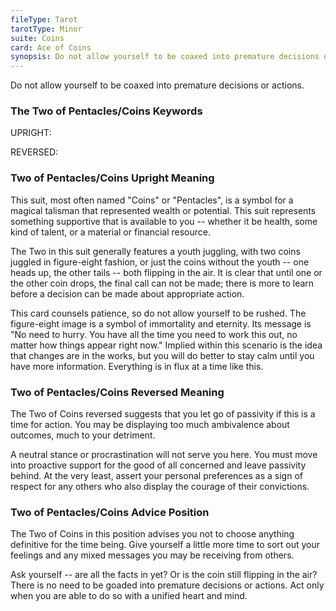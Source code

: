 ```yaml
---
fileType: Tarot
tarotType: Minor
suite: Coins
card: Ace of Coins
synopsis: Do not allow yourself to be coaxed into premature decisions or actions.
---
```

Do not allow yourself to be coaxed into premature decisions or actions.

### The Two of Pentacles/Coins Keywords

UPRIGHT: 

REVERSED: 

### Two of Pentacles/Coins Upright Meaning

This suit, most often named "Coins" or "Pentacles", is a symbol for a magical talisman that represented wealth or potential. This suit represents something supportive that is available to you -- whether it be health, some kind of talent, or a material or financial resource.

The Two in this suit generally features a youth juggling, with two coins juggled in figure-eight fashion, or just the coins without the youth -- one heads up, the other tails -- both flipping in the air. It is clear that until one or the other coin drops, the final call can not be made; there is more to learn before a decision can be made about appropriate action.

This card counsels patience, so do not allow yourself to be rushed. The figure-eight image is a symbol of immortality and eternity. Its message is "No need to hurry. You have all the time you need to work this out, no matter how things appear right now." Implied within this scenario is the idea that changes are in the works, but you will do better to stay calm until you have more information. Everything is in flux at a time like this.

### Two of Pentacles/Coins Reversed Meaning

The Two of Coins reversed suggests that you let go of passivity if this is a time for action. You may be displaying too much ambivalence about outcomes, much to your detriment.

A neutral stance or procrastination will not serve you here. You must move into proactive support for the good of all concerned and leave passivity behind. At the very least, assert your personal preferences as a sign of respect for any others who also display the courage of their convictions.

### Two of Pentacles/Coins Advice Position

The Two of Coins in this position advises you not to choose anything definitive for the time being. Give yourself a little more time to sort out your feelings and any mixed messages you may be receiving from others.

Ask yourself -- are all the facts in yet? Or is the coin still flipping in the air? There is no need to be goaded into premature decisions or actions. Act only when you are able to do so with a unified heart and mind.
